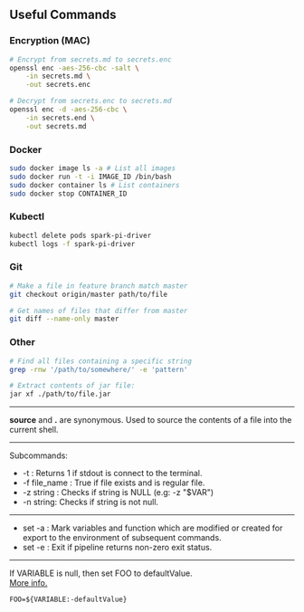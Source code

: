 ## Useful Commands

### Encryption (MAC)

```bash
# Encrypt from secrets.md to secrets.enc
openssl enc -aes-256-cbc -salt \
	-in secrets.md \
	-out secrets.enc

# Decrypt from secrets.enc to secrets.md
openssl enc -d -aes-256-cbc \
	-in secrets.end \
	-out secrets.md
```

### Docker

```bash
sudo docker image ls -a # List all images
sudo docker run -t -i IMAGE_ID /bin/bash
sudo docker container ls # List containers
sudo docker stop CONTAINER_ID
```

### Kubectl

```bash
kubectl delete pods spark-pi-driver
kubectl logs -f spark-pi-driver
```

### Git

```bash
# Make a file in feature branch match master
git checkout origin/master path/to/file

# Get names of files that differ from master
git diff --name-only master
```


### Other



```bash
# Find all files containing a specific string
grep -rnw '/path/to/somewhere/' -e 'pattern'

# Extract contents of jar file:
jar xf ./path/to/file.jar
```
---

**source** and **.** are synonymous. Used to source the contents of a file into the current shell.

---

Subcommands:

* -t : Returns 1 if stdout is connect to the terminal.
* -f file_name : True if file exists and is regular file.
* -z string : Checks if string is NULL (e.g: -z "$VAR")
* -n string: Checks if string is not null.

---

* set -a : Mark variables and function which are modified or created for export to the environment of subsequent commands.
* set -e : Exit if pipeline returns non-zero exit status.


---

If VARIABLE is null, then set FOO to defaultValue.  
[More info.](https://stackoverflow.com/questions/2013547/assigning-default-values-to-shell-variables-with-a-single-command-in-bash)

```
FOO=${VARIABLE:-defaultValue}
```